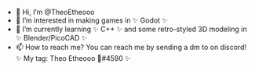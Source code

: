 - 👋 Hi, I’m @TheoEtheooo
- 👀 I’m interested in making games in ✨ Godot ✨
- 🌱 I’m currently learning ✨ C++ ✨ and some retro-styled 3D modeling in ✨ Blender/PicoCAD ✨
- 📫 How to reach me? You can reach me by sending a dm to on discord! ✨ My tag: Theo Etheooo 👀#4590 ✨

<!---
TheoEtheooo/TheoEtheooo is a ✨ special ✨ repository because its `README.md` (this file) appears on your GitHub profile.
You can click the Preview link to take a look at your changes.
--->
